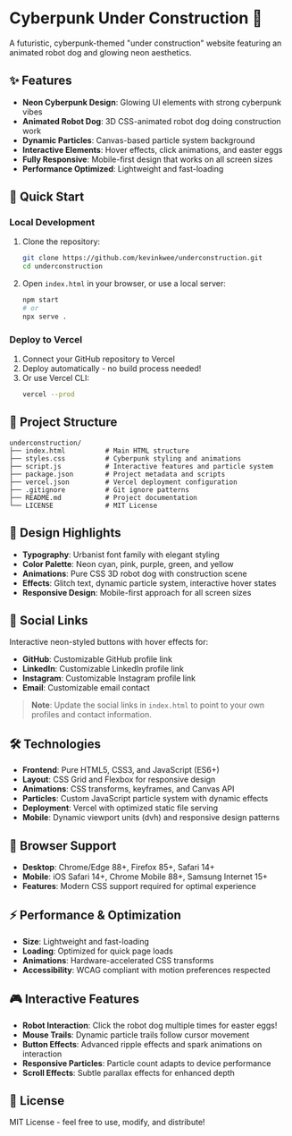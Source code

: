 # Cyberpunk Under Construction 🤖

A futuristic, cyberpunk-themed "under construction" website featuring an animated robot dog and glowing neon aesthetics.

## ✨ Features

- **Neon Cyberpunk Design**: Glowing UI elements with strong cyberpunk vibes
- **Animated Robot Dog**: 3D CSS-animated robot dog doing construction work
- **Dynamic Particles**: Canvas-based particle system background
- **Interactive Elements**: Hover effects, click animations, and easter eggs
- **Fully Responsive**: Mobile-first design that works on all screen sizes
- **Performance Optimized**: Lightweight and fast-loading

## 🚀 Quick Start

### Local Development

1. Clone the repository:
   ```bash
   git clone https://github.com/kevinkwee/underconstruction.git
   cd underconstruction
   ```

2. Open `index.html` in your browser, or use a local server:
   ```bash
   npm start
   # or
   npx serve .
   ```

### Deploy to Vercel

1. Connect your GitHub repository to Vercel
2. Deploy automatically - no build process needed!
3. Or use Vercel CLI:
   ```bash
   vercel --prod
   ```

## 📁 Project Structure

```
underconstruction/
├── index.html          # Main HTML structure
├── styles.css          # Cyberpunk styling and animations
├── script.js           # Interactive features and particle system
├── package.json        # Project metadata and scripts
├── vercel.json         # Vercel deployment configuration
├── .gitignore          # Git ignore patterns
├── README.md           # Project documentation
└── LICENSE             # MIT License
```

## 🎨 Design Highlights

- **Typography**: Urbanist font family with elegant styling
- **Color Palette**: Neon cyan, pink, purple, green, and yellow
- **Animations**: Pure CSS 3D robot dog with construction scene
- **Effects**: Glitch text, dynamic particle system, interactive hover states
- **Responsive Design**: Mobile-first approach for all screen sizes

## 🔗 Social Links

Interactive neon-styled buttons with hover effects for:
- **GitHub**: Customizable GitHub profile link
- **LinkedIn**: Customizable LinkedIn profile link  
- **Instagram**: Customizable Instagram profile link
- **Email**: Customizable email contact

> **Note**: Update the social links in `index.html` to point to your own profiles and contact information.

## 🛠️ Technologies

- **Frontend**: Pure HTML5, CSS3, and JavaScript (ES6+)
- **Layout**: CSS Grid and Flexbox for responsive design
- **Animations**: CSS transforms, keyframes, and Canvas API
- **Particles**: Custom JavaScript particle system with dynamic effects
- **Deployment**: Vercel with optimized static file serving
- **Mobile**: Dynamic viewport units (dvh) and responsive design patterns

## 📱 Browser Support

- **Desktop**: Chrome/Edge 88+, Firefox 85+, Safari 14+
- **Mobile**: iOS Safari 14+, Chrome Mobile 88+, Samsung Internet 15+
- **Features**: Modern CSS support required for optimal experience

## ⚡ Performance & Optimization

- **Size**: Lightweight and fast-loading
- **Loading**: Optimized for quick page loads
- **Animations**: Hardware-accelerated CSS transforms
- **Accessibility**: WCAG compliant with motion preferences respected

## 🎮 Interactive Features

- **Robot Interaction**: Click the robot dog multiple times for easter eggs!
- **Mouse Trails**: Dynamic particle trails follow cursor movement
- **Button Effects**: Advanced ripple effects and spark animations on interaction
- **Responsive Particles**: Particle count adapts to device performance
- **Scroll Effects**: Subtle parallax effects for enhanced depth

## 📄 License

MIT License - feel free to use, modify, and distribute!
